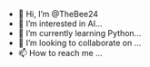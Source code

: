 - 👋 Hi, I’m @TheBee24
- 👀 I’m interested in AI...
- 🌱 I’m currently learning Python...
- 💞️ I’m looking to collaborate on ...
- 📫 How to reach me ...

<!---
TheBee24/TheBee24 is a ✨ special ✨ repository because its `README.md` (this file) appears on your GitHub profile.
You can click the Preview link to take a look at your changes.
--->
